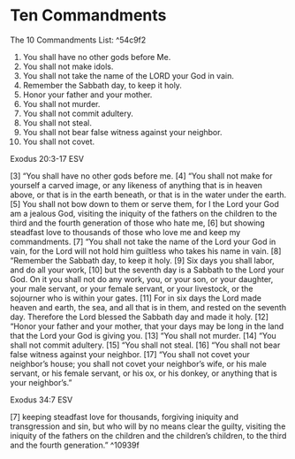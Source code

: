 # Ten Commandments

The 10 Commandments List: ^54c9f2

1. You shall have no other gods before Me.
2. You shall not make idols.
3. You shall not take the name of the LORD your God in vain.
4. Remember the Sabbath day, to keep it holy.
5. Honor your father and your mother.
6. You shall not murder.
7. You shall not commit adultery.
8. You shall not steal.
9. You shall not bear false witness against your neighbor.
10. You shall not covet.

Exodus 20:3-17 ESV

[3]  “You shall have no other gods before me. [4]  “You shall not make for yourself a carved image, or any likeness of anything that is in heaven above, or that is in the earth beneath, or that is in the water under the earth. [5] You shall not bow down to them or serve them, for I the Lord your God am a jealous God, visiting the iniquity of the fathers on the children to the third and the fourth generation of those who hate me, [6] but showing steadfast love to thousands of those who love me and keep my commandments. [7]  “You shall not take the name of the Lord your God in vain, for the Lord will not hold him guiltless who takes his name in vain. [8]  “Remember the Sabbath day, to keep it holy. [9] Six days you shall labor, and do all your work, [10] but the seventh day is a Sabbath to the Lord your God. On it you shall not do any work, you, or your son, or your daughter, your male servant, or your female servant, or your livestock, or the sojourner who is within your gates. [11] For in six days the Lord made heaven and earth, the sea, and all that is in them, and rested on the seventh day. Therefore the Lord blessed the Sabbath day and made it holy. [12]  “Honor your father and your mother, that your days may be long in the land that the Lord your God is giving you. [13]  “You shall not murder. [14]  “You shall not commit adultery. [15]  “You shall not steal. [16]  “You shall not bear false witness against your neighbor. [17]  “You shall not covet your neighbor’s house; you shall not covet your neighbor’s wife, or his male servant, or his female servant, or his ox, or his donkey, or anything that is your neighbor’s.” 

Exodus 34:7 ESV

[7] keeping steadfast love for thousands, forgiving iniquity and transgression and sin, but who will by no means clear the guilty, visiting the iniquity of the fathers on the children and the children’s children, to the third and the fourth generation.” ^10939f